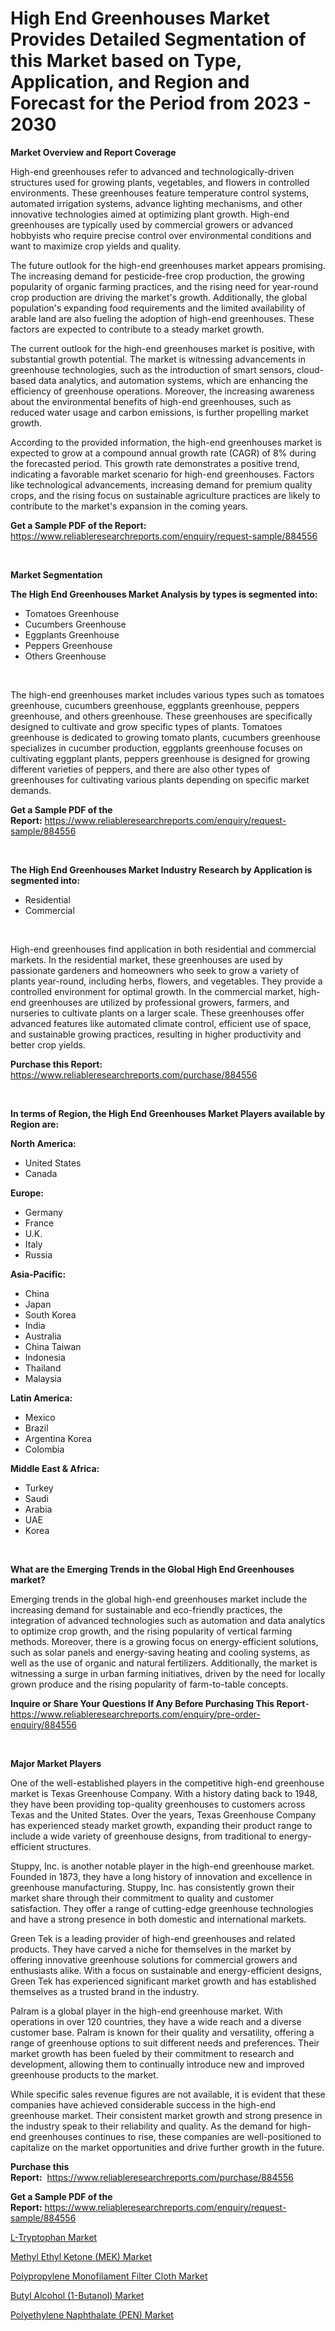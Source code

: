 <p><h1>High End Greenhouses Market Provides Detailed Segmentation of this Market based on Type, Application, and Region and Forecast for the Period from 2023 - 2030</h1></p><p><strong>Market Overview and Report Coverage</strong></p>
<p><p>High-end greenhouses refer to advanced and technologically-driven structures used for growing plants, vegetables, and flowers in controlled environments. These greenhouses feature temperature control systems, automated irrigation systems, advance lighting mechanisms, and other innovative technologies aimed at optimizing plant growth. High-end greenhouses are typically used by commercial growers or advanced hobbyists who require precise control over environmental conditions and want to maximize crop yields and quality.</p><p>The future outlook for the high-end greenhouses market appears promising. The increasing demand for pesticide-free crop production, the growing popularity of organic farming practices, and the rising need for year-round crop production are driving the market's growth. Additionally, the global population's expanding food requirements and the limited availability of arable land are also fueling the adoption of high-end greenhouses. These factors are expected to contribute to a steady market growth.</p><p>The current outlook for the high-end greenhouses market is positive, with substantial growth potential. The market is witnessing advancements in greenhouse technologies, such as the introduction of smart sensors, cloud-based data analytics, and automation systems, which are enhancing the efficiency of greenhouse operations. Moreover, the increasing awareness about the environmental benefits of high-end greenhouses, such as reduced water usage and carbon emissions, is further propelling market growth.</p><p>According to the provided information, the high-end greenhouses market is expected to grow at a compound annual growth rate (CAGR) of 8% during the forecasted period. This growth rate demonstrates a positive trend, indicating a favorable market scenario for high-end greenhouses. Factors like technological advancements, increasing demand for premium quality crops, and the rising focus on sustainable agriculture practices are likely to contribute to the market's expansion in the coming years.</p></p>
<p><strong>Get a Sample PDF of the Report:</strong> <a href="https://www.reliableresearchreports.com/enquiry/request-sample/884556">https://www.reliableresearchreports.com/enquiry/request-sample/884556</a></p>
<p>&nbsp;</p>
<p><strong>Market Segmentation</strong></p>
<p><strong>The High End Greenhouses Market Analysis by types is segmented into:</strong></p>
<p><ul><li>Tomatoes Greenhouse</li><li>Cucumbers Greenhouse</li><li>Eggplants Greenhouse</li><li>Peppers Greenhouse</li><li>Others Greenhouse</li></ul></p>
<p>&nbsp;</p>
<p><p>The high-end greenhouses market includes various types such as tomatoes greenhouse, cucumbers greenhouse, eggplants greenhouse, peppers greenhouse, and others greenhouse. These greenhouses are specifically designed to cultivate and grow specific types of plants. Tomatoes greenhouse is dedicated to growing tomato plants, cucumbers greenhouse specializes in cucumber production, eggplants greenhouse focuses on cultivating eggplant plants, peppers greenhouse is designed for growing different varieties of peppers, and there are also other types of greenhouses for cultivating various plants depending on specific market demands.</p></p>
<p><strong>Get a Sample PDF of the Report:</strong>&nbsp;<a href="https://www.reliableresearchreports.com/enquiry/request-sample/884556">https://www.reliableresearchreports.com/enquiry/request-sample/884556</a></p>
<p>&nbsp;</p>
<p><strong>The High End Greenhouses Market Industry Research by Application is segmented into:</strong></p>
<p><ul><li>Residential</li><li>Commercial</li></ul></p>
<p>&nbsp;</p>
<p><p>High-end greenhouses find application in both residential and commercial markets. In the residential market, these greenhouses are used by passionate gardeners and homeowners who seek to grow a variety of plants year-round, including herbs, flowers, and vegetables. They provide a controlled environment for optimal growth. In the commercial market, high-end greenhouses are utilized by professional growers, farmers, and nurseries to cultivate plants on a larger scale. These greenhouses offer advanced features like automated climate control, efficient use of space, and sustainable growing practices, resulting in higher productivity and better crop yields.</p></p>
<p><strong>Purchase this Report:</strong>&nbsp; <a href="https://www.reliableresearchreports.com/purchase/884556">https://www.reliableresearchreports.com/purchase/884556</a></p>
<p>&nbsp;</p>
<p><strong>In terms of Region, the High End Greenhouses Market Players available by Region are:</strong></p>
<p>
    <p> <strong> North America: </strong>
        <ul>
            <li>United States</li>
            <li>Canada</li>
        </ul>
        </p> 
    <p> <strong> Europe: </strong>
        <ul>
            <li>Germany</li>
            <li>France</li>
            <li>U.K.</li>
            <li>Italy</li>
            <li>Russia</li>
        </ul>
        </p> 
    <p> <strong> Asia-Pacific: </strong>
        <ul>
            <li>China</li>
            <li>Japan</li>
            <li>South Korea</li>
            <li>India</li>
            <li>Australia</li>
            <li>China Taiwan</li>
            <li>Indonesia</li>
            <li>Thailand</li>
            <li>Malaysia</li>
        </ul>
        </p> 
    <p> <strong> Latin America: </strong>
        <ul>
            <li>Mexico</li>
            <li>Brazil</li>
            <li>Argentina Korea</li>
            <li>Colombia</li>
        </ul>
        </p> 
    <p> <strong> Middle East & Africa: </strong>
        <ul>
            <li>Turkey</li>
            <li>Saudi</li>
            <li>Arabia</li>
            <li>UAE</li>
            <li>Korea</li>
        </ul>
    </p>
    </p>
<p>&nbsp;</p>
<p><strong>What are the Emerging Trends in the Global High End Greenhouses market?</strong></p>
<p><p>Emerging trends in the global high-end greenhouses market include the increasing demand for sustainable and eco-friendly practices, the integration of advanced technologies such as automation and data analytics to optimize crop growth, and the rising popularity of vertical farming methods. Moreover, there is a growing focus on energy-efficient solutions, such as solar panels and energy-saving heating and cooling systems, as well as the use of organic and natural fertilizers. Additionally, the market is witnessing a surge in urban farming initiatives, driven by the need for locally grown produce and the rising popularity of farm-to-table concepts.</p></p>
<p><strong>Inquire or Share Your Questions If Any Before Purchasing This Report</strong>- <a href="https://www.reliableresearchreports.com/enquiry/pre-order-enquiry/884556">https://www.reliableresearchreports.com/enquiry/pre-order-enquiry/884556</a></p>
<p>&nbsp;</p>
<p><strong>Major Market Players</strong></p>
<p><p>One of the well-established players in the competitive high-end greenhouse market is Texas Greenhouse Company. With a history dating back to 1948, they have been providing top-quality greenhouses to customers across Texas and the United States. Over the years, Texas Greenhouse Company has experienced steady market growth, expanding their product range to include a wide variety of greenhouse designs, from traditional to energy-efficient structures.</p><p>Stuppy, Inc. is another notable player in the high-end greenhouse market. Founded in 1873, they have a long history of innovation and excellence in greenhouse manufacturing. Stuppy, Inc. has consistently grown their market share through their commitment to quality and customer satisfaction. They offer a range of cutting-edge greenhouse technologies and have a strong presence in both domestic and international markets.</p><p>Green Tek is a leading provider of high-end greenhouses and related products. They have carved a niche for themselves in the market by offering innovative greenhouse solutions for commercial growers and enthusiasts alike. With a focus on sustainable and energy-efficient designs, Green Tek has experienced significant market growth and has established themselves as a trusted brand in the industry.</p><p>Palram is a global player in the high-end greenhouse market. With operations in over 120 countries, they have a wide reach and a diverse customer base. Palram is known for their quality and versatility, offering a range of greenhouse options to suit different needs and preferences. Their market growth has been fueled by their commitment to research and development, allowing them to continually introduce new and improved greenhouse products to the market.</p><p>While specific sales revenue figures are not available, it is evident that these companies have achieved considerable success in the high-end greenhouse market. Their consistent market growth and strong presence in the industry speak to their reliability and quality. As the demand for high-end greenhouses continues to rise, these companies are well-positioned to capitalize on the market opportunities and drive further growth in the future.</p></p>
<p><strong>Purchase this Report:</strong>&nbsp;&nbsp;<a href="https://www.reliableresearchreports.com/purchase/884556">https://www.reliableresearchreports.com/purchase/884556</a></p>
<p></p>
<p><strong>Get a Sample PDF of the Report:</strong>&nbsp;<a href="https://www.reliableresearchreports.com/enquiry/request-sample/884556">https://www.reliableresearchreports.com/enquiry/request-sample/884556</a></p>
<p><p><a href="https://medium.com/@albertakoss2023/analyzing-l-tryptophan-market-global-industry-perspective-and-forecast-2023-to-2030-5f4ebc3b7254">L-Tryptophan Market</a></p><p><a href="https://medium.com/@dinafritsch/methyl-ethyl-ketone-mek-market-insights-into-market-cagr-market-trends-and-growth-strategies-da6e65bfa1a2">Methyl Ethyl Ketone (MEK) Market</a></p><p><a href="https://medium.com/@janbogisich/polypropylene-monofilament-filter-cloth-market-analysis-and-sze-forecasted-for-period-from-2023-to-f6358eb94ddc">Polypropylene Monofilament Filter Cloth Market</a></p><p><a href="https://medium.com/@aliwilldvm/butyl-alcohol-1-butanol-market-research-report-its-history-and-forecast-2023-to-2030-a1fc5b60527f">Butyl Alcohol (1-Butanol) Market</a></p><p><a href="https://medium.com/@jenniebrown07/polyethylene-naphthalate-pen-market-research-report-its-history-and-forecast-2023-to-2030-5b03bede4e81">Polyethylene Naphthalate (PEN) Market</a></p></p>